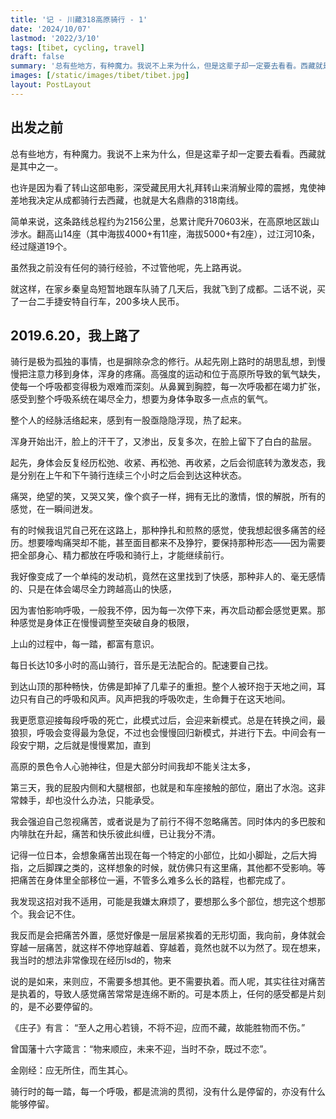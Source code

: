 ```yaml
---
title: '记 - 川藏318高原骑行 - 1'
date: '2024/10/07'
lastmod: '2022/3/10'
tags: [tibet, cycling, travel]
draft: false
summary: '总有些地方，有种魔力。我说不上来为什么，但是这辈子却一定要去看看。西藏就是其中之一。'
images: [/static/images/tibet/tibet.jpg]
layout: PostLayout
---
```


## 出发之前
总有些地方，有种魔力。我说不上来为什么，但是这辈子却一定要去看看。西藏就是其中之一。  
  
也许是因为看了转山这部电影，深受藏民用大礼拜转山来消解业障的震撼，鬼使神差地我决定从成都骑行去西藏，也就是大名鼎鼎的318南线。
  
简单来说，这条路线总程约为2156公里，总累计爬升70603米，在高原地区跋山涉水。翻高山14座（其中海拔4000+有11座，海拔5000+有2座），过江河10条，经过隧道19个。
  
虽然我之前没有任何的骑行经验，不过管他呢，先上路再说。  
  
就这样，在家乡秦皇岛短暂地跟车队骑了几天后，我就飞到了成都。二话不说，买了一台二手捷安特自行车，200多块人民币。   

## 2019.6.20，我上路了
骑行是极为孤独的事情，也是摒除杂念的修行。从起先刚上路时的胡思乱想，到慢慢把注意力移到身体，浑身的疼痛。高强度的运动和位于高原所导致的氧气缺失，使每一个呼吸都变得极为艰难而深刻。从鼻翼到胸腔，每一次呼吸都在竭力扩张，感受到整个呼吸系统在竭尽全力，想要为身体争取多一点点的氧气。

整个人的经脉活络起来，感到有一股亟隐隐浮现，热了起来。

浑身开始出汗，脸上的汗干了，又渗出，反复多次，在脸上留下了白白的盐层。

起先，身体会反复经历松弛、收紧、再松弛、再收紧，之后会彻底转为激发态，我是分别在上午和下午骑行连续三个小时之后会到达这种状态。

痛哭，绝望的笑，又哭又笑，像个疯子一样，拥有无比的激情，恨的解脱，所有的感觉，在一瞬间迸发。

有的时候我诅咒自己死在这路上，那种挣扎和煎熬的感觉，使我想起很多痛苦的经历。想要嚎啕痛哭却不能，甚至面目都来不及狰狞，要保持那种形态——因为需要把全部身心、精力都放在呼吸和骑行上，才能继续前行。

我好像变成了一个单纯的发动机，竟然在这里找到了快感，那种非人的、毫无感情的、只是在体会竭尽全力跨越高山的快感，

因为害怕影响呼吸，一般我不停，因为每一次停下来，再次启动都会感觉更累。那种感觉是身体正在慢慢调整至突破自身的极限，

上山的过程中，每一踏，都富有意识。

每日长达10多小时的高山骑行，音乐是无法配合的。配速要自己找。

到达山顶的那种畅快，仿佛是卸掉了几辈子的重担。整个人被环抱于天地之间，耳边只有自己的呼吸和风声。风声把我的呼吸吹走，生命舞于在这天地间。

我更愿意迎接每段呼吸的死亡，此模式过后，会迎来新模式。总是在转换之间，最狼狈，呼吸会变得最为急促，不过也会慢慢回归新模式，并进行下去。中间会有一段安宁期，之后就是慢慢累加，直到

高原的景色令人心驰神往，但是大部分时间我却不能关注太多，

第三天，我的屁股内侧和大腿根部，也就是和车座接触的部位，磨出了水泡。这非常棘手，却也没什么办法，只能承受。

我会强迫自己忽视痛苦，或者说是为了前行不得不忽略痛苦。同时体内的多巴胺和内啡肽在升起，痛苦和快乐彼此纠缠，已让我分不清。

记得一位日本，会想象痛苦出现在每一个特定的小部位，比如小脚趾，之后大拇指，之后脚踝之类的，这样想象的时候，就仿佛只有这里痛，其他都不受影响。等把痛苦在身体里全部移位一遍，不管多么难多么长的路程，也都完成了。

我发现这招对我不适用，可能是我嫌太麻烦了，要想那么多个部位，想完这个想那个。我会记不住。

我反而是会把痛苦外置，感觉好像是一层层紧挨着的无形切面，我向前，身体就会穿越一层痛苦，就这样不停地穿越着、穿越着，竟然也就不以为然了。现在想来，我当时的想法非常像现在经历lsd的，物来

说的是如来，来则应，不需要多想其他。更不需要执着。而人呢，其实往往对痛苦是执着的，导致人感觉痛苦常常是连绵不断的。可是本质上，任何的感受都是片刻的，是不必要停留的。
  
《庄子》有言： “至人之用心若镜，不将不迎，应而不藏，故能胜物而不伤。”

曾国藩十六字箴言：“物来顺应，未来不迎，当时不杂，既过不恋”。
  
金刚经：应无所住，而生其心。

骑行时的每一踏，每一个呼吸，都是流淌的贯彻，没有什么是停留的，亦没有什么能够停留。
